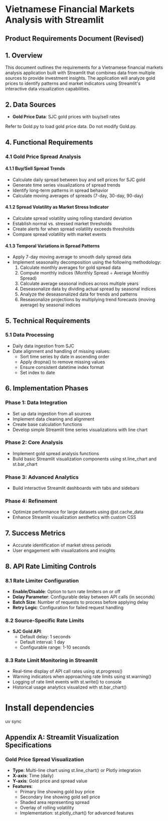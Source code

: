 

# Vietnamese Financial Markets Analysis with Streamlit
## Product Requirements Document (Revised)

## 1. Overview

This document outlines the requirements for a Vietnamese financial markets analysis application built with Streamlit that combines data from multiple sources to provide investment insights. The application will analyze gold prices to identify patterns and market indicators using Streamlit's interactive data visualization capabilities.

## 2. Data Sources

- **Gold Price Data**: SJC gold prices with buy/sell rates


Refer to Gold.py to load gold price data. Do not modify Gold.py.

## 4. Functional Requirements

### 4.1 Gold Price Spread Analysis

#### 4.1.1 Buy/Sell Spread Trends
- Calculate daily spread between buy and sell prices for SJC gold
- Generate time series visualizations of spread trends
- Identify long-term patterns in spread behavior
- Calculate moving averages of spreads (7-day, 30-day, 90-day)

#### 4.1.2 Spread Volatility as Market Stress Indicator
- Calculate spread volatility using rolling standard deviation
- Establish normal vs. stressed market thresholds
- Create alerts for when spread volatility exceeds thresholds
- Compare spread volatility with market events

#### 4.1.3 Temporal Variations in Spread Patterns
- Apply 7-day moving average to smooth daily spread data
- Implement seasonality decomposition using the following methodology:
  1. Calculate monthly averages for gold spread data
  2. Compute monthly indices (Monthly Spread ÷ Average Monthly Spread)
  3. Calculate average seasonal indices across multiple years
  4. Deseasonalize data by dividing actual spread by seasonal indices
  5. Analyze the deseasonalized data for trends and patterns
  6. Reseasonalize projections by multiplying trend forecasts (moving average) by seasonal indices



## 5. Technical Requirements

### 5.1 Data Processing
- Daily data ingestion from SJC 
- Date alignment and handling of missing values:
  - Sort time series by date in ascending order
  - Apply dropna() to remove missing values
  - Ensure consistent datetime index format
  - Set index to date


## 6. Implementation Phases

### Phase 1: Data Integration
- Set up data ingestion from all sources
- Implement data cleaning and alignment
- Create base calculation functions
- Develop simple Streamlit time series visualizations with line chart

### Phase 2: Core Analysis
- Implement gold spread analysis functions
- Build basic Streamlit visualization components using st.line_chart and st.bar_chart

### Phase 3: Advanced Analytics
- Build interactive Streamlit dashboards with tabs and sidebars

### Phase 4: Refinement
- Optimize performance for large datasets using @st.cache_data
- Enhance Streamlit visualization aesthetics with custom CSS


## 7. Success Metrics

- Accurate identification of market stress periods
- User engagement with visualizations and insights

## 8. API Rate Limiting Controls

### 8.1 Rate Limiter Configuration
- **Enable/Disable**: Option to turn rate limiters on or off
- **Delay Parameter**: Configurable delay between API calls (in seconds)
- **Batch Size**: Number of requests to process before applying delay
- **Retry Logic**: Configuration for failed request handling

### 8.2 Source-Specific Rate Limits
- **SJC Gold API**: 
  - Default delay: 1 seconds
  - Default interval: 1 day
  - Configurable range: 1-10 seconds


### 8.3 Rate Limit Monitoring in Streamlit
- Real-time display of API call rates using st.progress()
- Warning indicators when approaching rate limits using st.warning()
- Logging of rate limit events with st.write() to console
- Historical usage analytics visualized with st.bar_chart()


# Install dependencies
uv sync


## Appendix A: Streamlit Visualization Specifications

### Gold Price Spread Visualization
- **Type**: Multi-line chart using st.line_chart() or Plotly integration
- **X-axis**: Time (daily)
- **Y-axis**: Gold price and spread value
- **Features**:
  - Primary line showing gold buy price
  - Secondary line showing gold sell price
  - Shaded area representing spread
  - Overlay of rolling volatility
  - Implementation: st.plotly_chart() for advanced features



